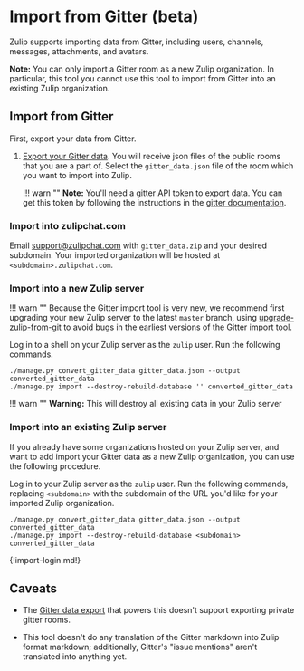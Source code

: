 # Import from Gitter (beta)

Zulip supports importing data from Gitter, including users, channels,
messages, attachments, and avatars.

**Note:** You can only import a Gitter room as a new Zulip organization. In
particular, this tool you cannot use this tool to import from Gitter into an
existing Zulip organization.

## Import from Gitter

First, export your data from Gitter.

1. [Export your Gitter data](https://github.com/minrk/archive-gitter). You will
   receive json files of the public rooms that you are a part of.
   Select the `gitter_data.json` file of the room which you want to import into
   Zulip.

    !!! warn ""
        **Note:** You'll need a gitter API token to export data. You can get
        this token by following the instructions in the
        [gitter documentation](https://developer.gitter.im/docs/).

### Import into zulipchat.com

Email support@zulipchat.com with `gitter_data.zip` and your desired
subdomain. Your imported organization will be hosted at
`<subdomain>.zulipchat.com`.

### Import into a new Zulip server

!!! warn ""
    Because the Gitter import tool is very new, we recommend first
    upgrading your new Zulip server to the latest `master` branch,
    using [upgrade-zulip-from-git][upgrade-zulip-from-git] to avoid
    bugs in the earliest versions of the Gitter import tool.

Log in to a shell on your Zulip server as the `zulip` user. Run the
following commands.

```
./manage.py convert_gitter_data gitter_data.json --output converted_gitter_data
./manage.py import --destroy-rebuild-database '' converted_gitter_data
```

!!! warn ""
    **Warning:** This will destroy all existing data in your Zulip server

### Import into an existing Zulip server

If you already have some organizations hosted on your Zulip server,
and want to add import your Gitter data as a new Zulip organization,
you can use the following procedure.

Log in to your Zulip server as the `zulip` user. Run the following
commands, replacing `<subdomain>` with the subdomain of the URL
you'd like for your imported Zulip organization.

```
./manage.py convert_gitter_data gitter_data.json --output converted_gitter_data
./manage.py import --destroy-rebuild-database <subdomain> converted_gitter_data
```

{!import-login.md!}

## Caveats

- The [Gitter data export](https://github.com/minrk/archive-gitter)
  that powers this doesn't support exporting private gitter rooms.

- This tool doesn't do any translation of the Gitter markdown into
  Zulip format markdown; additionally, Gitter's "issue mentions"
  aren't translated into anything yet.

[upgrade-zulip-from-git]: https://zulip.readthedocs.io/en/latest/production/maintain-secure-upgrade.html#upgrading-from-a-git-repository
